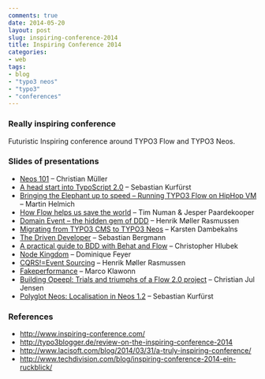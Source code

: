 ```yaml
---
comments: true
date: 2014-05-20
layout: post
slug: inspiring-conference-2014
title: Inspiring Conference 2014
categories:
- web
tags:
- blog
- "typo3 neos"
- "typo3"
- "conferences"
---
```


### Really inspiring conference

Futuristic Inspiring conference around TYPO3 Flow and TYPO3 Neos.

### Slides of presentations

<ul>
<li><a href="http://www.slideshare.net/kitsunet/neos-101-inspiring-con-2014" target="_blank">Neos 101</a> – Christian Müller</li>
<li><a href="https://speakerdeck.com/skurfuerst/a-head-start-into-typoscript-2-dot-0-inspiring-conference-2014-in-kolbermoor" target="_blank">A head start into TypoScript 2.0</a> – Sebastian Kurfürst</li>
<li><a href="http://de.slideshare.net/mhelmich/inspiringcon14-elephpants-on-speed-running-typo3-flow-on-hiphop-vm" target="_blank">Bringing the Elephant up to speed – Running TYPO3 Flow on HipHop VM</a> – Martin Helmich</li>
<li><a href="http://de.slideshare.net/jesperp87/presentation-32911992" target="_blank">How Flow helps us save the world</a> – Tim Numan &amp; Jesper Paardekooper</li>
<li><a href="http://de.slideshare.net/heinodk/domain-event-the-hidden-gem-of-ddd" target="_blank">Domain Event – the hidden gem of DDD</a> – Henrik Møller Rasmussen</li>
<li><a href="https://speakerdeck.com/kdambekalns/migrating-from-typo3-cms-to-typo3-neos" target="_blank">Migrating from TYPO3 CMS to TYPO3 Neos</a> – Karsten Dambekalns</li>
<li><a href="http://thephp.cc/dates/2014/inspiring-conference/the-driven-developer" target="_blank">The Driven Developer</a> – Sebastian Bergmann</li>
<li><a href="https://speakerdeck.com/hlubek/flow-bdd-and-behat" target="_blank">A practical guide to BDD with Behat and Flow</a> – Christopher Hlubek</li>
<li><a href="http://fr.slideshare.net/dfeyer/inspiring-conference-2014-node-kingdom" target="_blank">Node Kingdom</a> – Dominique Feyer</li>
<li><a href="http://de.slideshare.net/heinodk/cqrs-is-not-event-sourcing-32931373" target="_blank">CQRS!=Event Sourcing</a> – Henrik Møller Rasmussen</li>
<li><a href="https://speakerdeck.com/mklawonn/fakeperformance" target="_blank">Fakeperformance</a> – Marco Klawonn</li>
<li><a href="https://speakerdeck.com/christianjul/building-opeepl-trials-and-triumphs-of-a-typo3-flow-2-dot-0-project" target="_blank">Building Opeepl: Trials and triumphs of a Flow 2.0 project</a> – Christian Jul Jensen</li>
<li><a href="https://speakerdeck.com/skurfuerst/typo3-neos-localization-inspiring-conference-2014-in-kolbermoor" target="_blank">Polyglot Neos: Localisation in Neos 1.2</a> – Sebastian Kurfürst</li>
</ul>

### References

* http://www.inspiring-conference.com/
* http://typo3blogger.de/review-on-the-inspiring-conference-2014
* http://www.lacisoft.com/blog/2014/03/31/a-truly-inspiring-conference/
* http://www.techdivision.com/blog/inspiring-conference-2014-ein-ruckblick/
